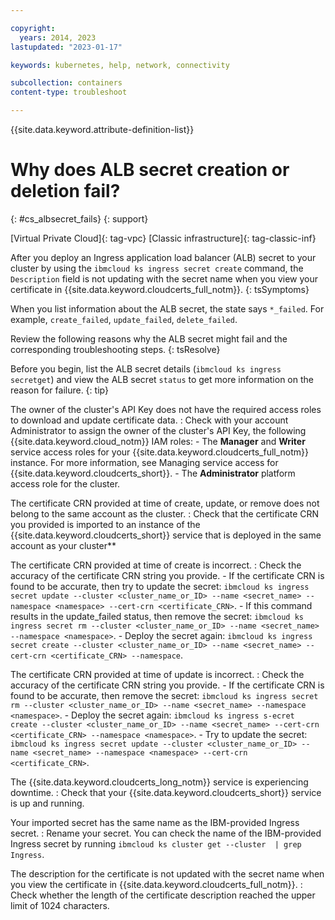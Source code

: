 ```yaml
---

copyright:
  years: 2014, 2023
lastupdated: "2023-01-17"

keywords: kubernetes, help, network, connectivity

subcollection: containers
content-type: troubleshoot

---
```


{{site.data.keyword.attribute-definition-list}}



# Why does ALB secret creation or deletion fail?
{: #cs_albsecret_fails}
{: support}

[Virtual Private Cloud]{: tag-vpc} [Classic infrastructure]{: tag-classic-inf}


After you deploy an Ingress application load balancer (ALB) secret to your cluster by using the `ibmcloud ks ingress secret create` command, the `Description` field is not updating with the secret name when you view your certificate in {{site.data.keyword.cloudcerts_full_notm}}.
{: tsSymptoms}

When you list information about the ALB secret, the state says `*_failed`. For example, `create_failed`, `update_failed`, `delete_failed`.


Review the following reasons why the ALB secret might fail and the corresponding troubleshooting steps.
{: tsResolve}

Before you begin, list the ALB secret details (`ibmcloud ks ingress secretget`) and view the ALB secret `status` to get more information on the reason for failure.
{: tip}

The owner of the cluster's API Key does not have the required access roles to download and update certificate data. 
:   Check with your account Administrator to assign the owner of the cluster's API Key, the following {{site.data.keyword.cloud_notm}} IAM roles:
    - The **Manager** and **Writer** service access roles for your {{site.data.keyword.cloudcerts_full_notm}} instance. For more information, see Managing service access for {{site.data.keyword.cloudcerts_short}}.
    - The **Administrator** platform access role for the cluster.

The certificate CRN provided at time of create, update, or remove does not belong to the same account as the cluster. 
:   Check that the certificate CRN you provided is imported to an instance of the {{site.data.keyword.cloudcerts_short}} service that is deployed in the same account as your cluster**

The certificate CRN provided at time of create is incorrect.
:   Check the accuracy of the certificate CRN string you provide.
    - If the certificate CRN is found to be accurate, then try to update the secret: `ibmcloud ks ingress secret update --cluster <cluster_name_or_ID> --name <secret_name> --namespace <namespace> --cert-crn <certificate_CRN>`.
    - If this command results in the update_failed status, then remove the secret: `ibmcloud ks ingress secret rm --cluster <cluster_name_or_ID> --name <secret_name> --namespace <namespace>`.
    - Deploy the secret again: `ibmcloud ks ingress secret create --cluster <cluster_name_or_ID> --name <secret_name> --cert-crn <certificate_CRN> --namespace`.

The certificate CRN provided at time of update is incorrect.
:   Check the accuracy of the certificate CRN string you provide.
    - If the certificate CRN is found to be accurate, then remove the secret: `ibmcloud ks ingress secret rm --cluster <cluster_name_or_ID> --name <secret_name> --namespace <namespace>`.
    - Deploy the secret again: `ibmcloud ks ingress s-ecret create --cluster <cluster_name_or_ID> --name <secret_name> --cert-crn <certificate_CRN> --namespace <namespace>`.
    - Try to update the secret: `ibmcloud ks ingress secret update --cluster <cluster_name_or_ID> --name <secret_name> --namespace <namespace> --cert-crn <certificate_CRN>`.

The {{site.data.keyword.cloudcerts_long_notm}} service is experiencing downtime.
:   Check that your {{site.data.keyword.cloudcerts_short}} service is up and running.

Your imported secret has the same name as the IBM-provided Ingress secret.
:   Rename your secret. You can check the name of the IBM-provided Ingress secret by running `ibmcloud ks cluster get --cluster  | grep Ingress`.

The description for the certificate is not updated with the secret name when you view the certificate in {{site.data.keyword.cloudcerts_full_notm}}.
:   Check whether the length of the certificate description reached the upper limit of 1024 characters.







